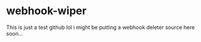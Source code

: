 # webhook-wiper

This is just a test github lol i might be putting a webhook deleter source here soon...
